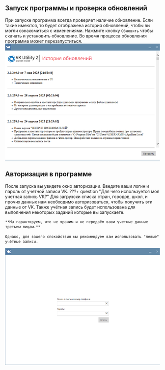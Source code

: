 #

## Запуск программы и проверка обновлений
При запуске программа всегда проверяет наличие обновление. Если такие имеются, то будет отображена история обновлений, чтобы вы могли ознакомиться с изменениями. Нажмите кнопку `Обновить` чтобы скачать и установить обновление. Во время процесса обновления программа может перезапуститься.
![Image](img/first-launch-1.png)

## Авторизация в программе
После запуска вы увидете окно авторизации. Введите ваши логин и пароль от учетной записи VK. 
???+ question "Для чего используется моя учетная запись VK?"
    Для загрузски списка стран, городов, школ, и прочих данных нам необходимо авторизоваться, чтобы получить эти данные от VK. Также учётная запись будет использована для выполнения некоторых заданий которые вы запускаете.

    **Мы гарантируем, что не храним и не передаём ваши учетные данные третьим лицам.**

    Однако, для вашего спокойствия мы рекомендуем вам использовать "левые" учётные записи.
![Image](img/first-launch-2.png)
